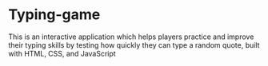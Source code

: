 # Typing-game
This is an interactive application which helps players practice and improve their typing skills by testing how quickly they can type a random quote, built with HTML, CSS, and JavaScript
